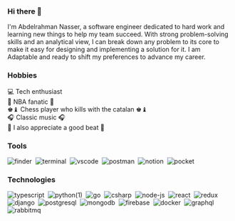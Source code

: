 ### Hi there 👋

I'm Abdelrahman Nasser, a software engineer dedicated to hard work and learning new things to help my team succeed. With strong problem-solving skills and an analytical view, I can break down any problem to its core to make it easy for designing and implementing a solution for it. I am Adaptable and ready to shift my preferences to advance my career.

### Hobbies

💻 Tech enthusiast<br />
🏀 NBA fanatic 🏀<br />
♚♝ Chess player who kills with the catalan ♚♝<br />
🎧 Classic music 🎧<br />
🎹 I also appreciate a good beat 🎹<br />

### Tools

![finder](https://user-images.githubusercontent.com/41797034/144759042-b522f7e1-96ec-4116-8277-bb1385569fa7.png)&nbsp;
![terminal](https://user-images.githubusercontent.com/41797034/144759102-1202a7c7-3acd-432e-ae14-41ff95230788.png)&nbsp;
![vscode](https://user-images.githubusercontent.com/41797034/144772753-ada1137b-0c11-4329-b340-87e5f2ff19fc.png)&nbsp;
![postman](https://user-images.githubusercontent.com/41797034/144772799-4a286b51-efab-4797-b54b-c5b9cc6e9640.png)&nbsp;
![notion](https://user-images.githubusercontent.com/41797034/144772854-02e91fbf-9b96-4ccb-bfb5-b658d377dbba.png)&nbsp;
![pocket](https://user-images.githubusercontent.com/41797034/144773088-87a63707-0ded-4f76-8aba-68286c35b062.png)&nbsp;

### Technologies


![typescript](https://user-images.githubusercontent.com/41797034/144758673-65083e8f-5998-4834-89bc-f3dc80ad77c1.png)&nbsp;
![python(1)](https://user-images.githubusercontent.com/41797034/144758682-03b55d07-c831-4dbc-867e-d733956490ae.png)&nbsp;
![go](https://user-images.githubusercontent.com/41797034/144758689-dd0b2a83-f27b-4eef-9446-b8fe7d4ea5ae.png)&nbsp;
![csharp](https://user-images.githubusercontent.com/41797034/144758694-ebf0962b-314c-4506-bae3-a6e894427d13.png)&nbsp;
![node-js](https://user-images.githubusercontent.com/41797034/144758700-126a567c-430d-4cf5-bb36-b794d3189fb5.png)&nbsp;
![react](https://user-images.githubusercontent.com/41797034/144758706-08bdf5be-0495-4825-bfa5-873fec462642.png)&nbsp;
![redux](https://user-images.githubusercontent.com/41797034/144758708-5272a430-73ac-4e11-bb1f-263f67e7a0c3.png)&nbsp;
![django](https://user-images.githubusercontent.com/41797034/144758719-7f7e3485-3f0c-493d-86d9-fd3c03872ecf.png)&nbsp;
![postgresql](https://user-images.githubusercontent.com/41797034/144758811-8831fd01-9488-4e48-97dc-6ea621cb62b1.png)&nbsp;
![mongodb](https://user-images.githubusercontent.com/41797034/144758837-d6478ddd-9d28-40d7-b5ae-70bce1817147.png)&nbsp;
![firebase](https://user-images.githubusercontent.com/41797034/144758874-5f65091d-9880-40eb-b54c-ed3e8fba054b.png)&nbsp;
![docker](https://user-images.githubusercontent.com/41797034/144773007-40969ba9-bee2-4ea8-bed9-43cbafdcea2e.png)&nbsp;
![graphql](https://user-images.githubusercontent.com/41797034/144758889-93101767-28e0-4c0b-8f33-c8f644154a5b.png)&nbsp;
![rabbitmq](https://user-images.githubusercontent.com/41797034/144758905-39737064-24b2-40d6-8eb4-6f8ce517b9fb.png)&nbsp;
